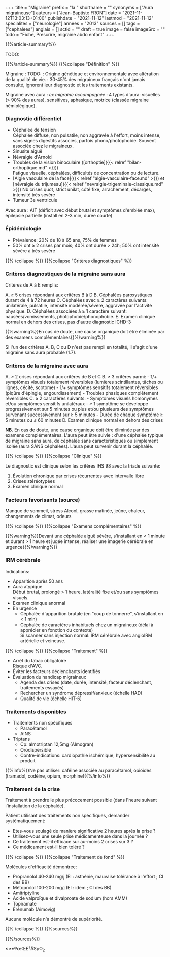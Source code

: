 +++
title = "Migraine"
prefix = "la "
shortname = ""
synonyms = ["Aura migraineuse"]
auteurs = ["Jean-Baptiste FRON"]
date = "2021-11-12T13:03:13+01:00"
publishdate = "2021-11-12"
lastmod = "2021-11-12"
specialites = ["neurologie"]
annees = "2013"
sources = []
tags = ["cephalees"]
anglais = []
sctid = ""
draft = true
image = false
imageSrc = ""
todo = "Fiche, Prescrire, migraine abdo enfant"
+++

{{%article-summary%}}

TODO:

{{%/article-summary%}}
{{%collapse "Définition" %}}

Migraine
: TODO:
: Origine génétique et environnementale avec altération de la qualité de vie.
: 30-45% des migraineux français n'ont jamais consulté, ignorent leur diagnostic et les traitements existants.

Migraine avec aura
: *ex migraine accompagnée*
: 4 types d'aura: visuelles (> 90% des auras), sensitives, aphasique, motrice (classée migraine hémiplégique).

### Diagnostic différentiel

- Céphalée de tension  
Céphalée diffuse, non pulsatile, non aggravée à l'effort, moins intense, sans signes digestifs associés, parfois phono/photophobie. Souvent associée chez le migraineux.
- Sinusite aiguë
- Névralgie d'Arnold
- Troubles de la vision binoculaire ([orthoptie]({{< relref "bilan-orthoptique.md" >}}))  
Fatigue visuelle, céphalées, difficultés de concentration ou de lecture.
- [Algie vasculaire de la face]({{< relref "algie-vasculaire-face.md" >}}) et [névralgie du trijumeau]({{< relref "nevralgie-trigeminale-classique.md" >}})
Nb crises quot, strict unilat, côté fixe, arrachement, décarges, intensité très sévère
- Tumeur 3e ventricule

Avec aura : AIT (déficit avec début brutal et symptômes d'emblée max), épilepsie partielle (install en 2-3 min, durée courte)

### Épidémiologie

- Prévalence: 20% de 18 à 65 ans, 75% de femmes
- 50% ont ≥ 2 crises par mois; 40% ont durée > 24h; 50% ont intensité sévère à très sévère

{{% /collapse %}}
{{%collapse "Critères diagnostiques" %}}

### Critères diagnostiques de la migraine sans aura

Critères de A à E remplis:

A. ≥ 5 crises répondant aux critères B à D
B. Céphalées paroxystiques durant de 4 à 72 heures
C. Céphalées avec ≥ 2 caractères suivants:  
unilatérale, pulsatile, intensité modérée/sévère, aggravée par l'activité physique.
D. Céphalées associées à ≥ 1 caractère suivant:  
nausées/vomissements, photophobie/phonophobie.
E. Examen clinique normal en dehors des crises, pas d'autre diagnostic ICHD-3

{{%warning%}}En cas de doute, une cause organique doit être éliminée par des examens complémentaires{{%/warning%}}

Si l'un des critères A, B, C ou D n'est pas rempli en totalité, il s'agit d'une migraine sans aura probable (1.7).

### Critères de la migraine avec aura

A. ≥ 2 crises répondant aux critères de B et C
B. ≥ 3 critères parmi:
    - 1/+ symptômes visuels totalement réversibles (lumières scintillantes, tâches ou lignes, cécité, scotome)
    - 1/+ symptômes sensitifs totalement réversibles (piqûre d'épingle, engourdissement)
    - Troubles phasiques complètement réversibles
C. ≥ 2 caractères suivants:
    - Symptômes visuels homonymes et/ou symptômes sensitifs unilatéraux
    - ≥ 1 symptôme se développe progressivement sur 5 minutes ou plus et/ou plusieurs des symptômes survenant successivement sur ≥  5 minutes
    - Durée de chaque symptôme ≥ 5 minutes ou ≤ 60 minutes
D. Examen clinique normal en dehors des crises

**NB.** En cas de doute, une cause organique doit être éliminée par des examens complémentaires.
L'aura peut être suivie : d'une céphalée typique de migraine sans aura, de céphalée sans caractéristiques ou simplement isolée (aura SANS céphalées).
L'aura peut survenir durant la céphalée.


{{% /collapse %}}
{{%collapse "Clinique" %}}

Le diagnostic est clinique selon les critères IHS 98 avec la triade suivante:

1. Évolution chronique par crises récurrentes avec intervalle libre
2. Crises stéréotypées
3. Examen clinique normal

### Facteurs favorisants (source)

Manque de sommeil, stress
Alcool, grasse matinée, jeûne, chaleur, changements de climat, odeurs


{{% /collapse %}}
{{%collapse "Examens complémentaires" %}}

{{%warning%}}Devant une céphalée aiguë sévère, s'installant en < 1 minute et durant > 1 heure et jugée intense, réaliser une imagerie cérébrale en urgence{{%/warning%}}

### IRM cérébrale

Indications:

- Apparition après 50 ans
- Aura atypique  
Début brutal, prolongé > 1 heure, latéralité fixe et/ou sans symptômes visuels.
- Examen clinique anormal
- En urgence
  - Céphalée d'apparition brutale (en "coup de tonnerre", s'installant en < 1 min)
  - Céphalée de caractères inhabituels chez un migraineux (délai à apprécier en fonction du contexte)  
  Si scanner sans injection normal: IRM cérébrale avec angioIRM artérielle et veineuse.

{{% /collapse %}}
{{%collapse "Traitement" %}}

- Arrêt du tabac obligatoire  
Risque d'AVC.
- Éviter les facteurs déclenchants identifiés
- Évaluation du handicap migraineux
  - Agenda des crises (date, durée, intensité, facteur déclenchant, traitements essayés)
  - Rechercher un syndrome dépressif/anxieux (échelle HAD)
  - Qualité de vie (échelle HIT-6)

### Traitements disponibles

- Traitements non spécifiques
  - Paracétamol
  - AINS
- Triptans
  - Cp: almotriptan 12,5mg (Almogran)
  - Orodispersible
  - Contre-indications: cardiopathie ischémique, hypersensibilité au produit

{{%info%}}Ne pas utiliser: caféine associée au paracétamol, opioïdes (tramadol, codéine, opium, morphine){{%/info%}}

### Traitement de la crise

Traitement à prendre le plus précocement possible (dans l'heure suivant l'installation de la céphalée).

Patient utilisant des traitements non spécifiques, demander systématiquement:

- Etes-vous soulagé de manière significative 2 heures après la prise ?
- Utilisez-vous une seule prise médicamenteuse dans la journée ?
- Ce traitement est-il efficace sur au-moins 2 crises sur 3 ?
- Ce médicament est-il bien toléré ?

{{% /collapse %}}
{{%collapse "Traitement de fond" %}}

Molécules d'efficacité démontrée:

- Propranolol 40-240 mg/j (EI : asthénie, mauvaise tolérance à l'effort ; CI des BB)
- Métoprolol 100-200 mg/j (EI : idem ; CI des BB)
- Amitriptyline
- Acide valproïque et divalproate de sodium (hors AMM)
- Topiramate
- Érénumab (Aimovig)

Aucune molécule n'a démontré de supériorité.

{{% /collapse %}}
{{%sources%}}



{{%/sources%}}

≤≥±®œŒÈ³ÂSpO<sub>2</sub>
